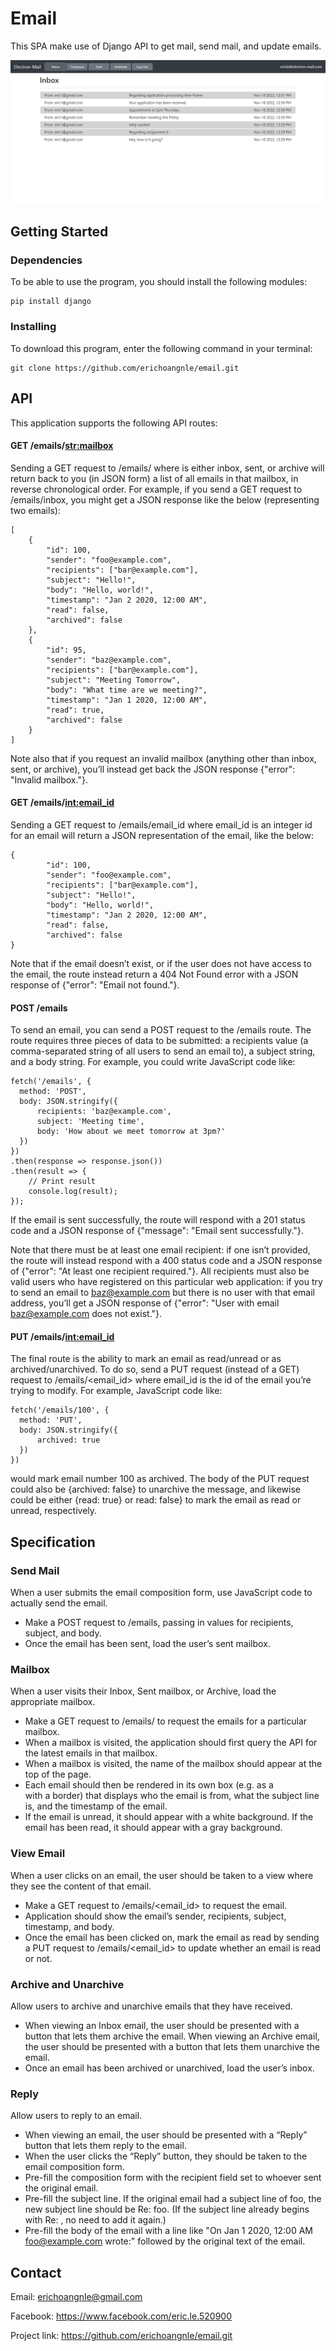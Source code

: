 # Email

This SPA make use of Django API to get mail, send mail, and update emails.

![Listing!](readme_img/2.jpg "Listing")

## Getting Started

### Dependencies

To be able to use the program, you should install the following modules:

```
pip install django
```

### Installing

To download this program, enter the following command in your terminal:
```
git clone https://github.com/erichoangnle/email.git
```

## API

This application supports the following API routes:

#### GET /emails/<str:mailbox>

Sending a GET request to /emails/<mailbox> where <mailbox> is either inbox, sent, or 
archive will return back to you (in JSON form) a list of all emails in that mailbox, 
in reverse chronological order. For example, if you send a GET request to /emails/inbox, 
you might get a JSON response like the below (representing two emails):

```
[
    {
        "id": 100,
        "sender": "foo@example.com",
        "recipients": ["bar@example.com"],
        "subject": "Hello!",
        "body": "Hello, world!",
        "timestamp": "Jan 2 2020, 12:00 AM",
        "read": false,
        "archived": false
    },
    {
        "id": 95,
        "sender": "baz@example.com",
        "recipients": ["bar@example.com"],
        "subject": "Meeting Tomorrow",
        "body": "What time are we meeting?",
        "timestamp": "Jan 1 2020, 12:00 AM",
        "read": true,
        "archived": false
    }
]
```

Note also that if you request an invalid mailbox (anything other than inbox, sent, 
or archive), you’ll instead get back the JSON response {"error": "Invalid mailbox."}.

#### GET /emails/<int:email_id>

Sending a GET request to /emails/email_id where email_id is an integer id for an email 
will return a JSON representation of the email, like the below:

```
{
        "id": 100,
        "sender": "foo@example.com",
        "recipients": ["bar@example.com"],
        "subject": "Hello!",
        "body": "Hello, world!",
        "timestamp": "Jan 2 2020, 12:00 AM",
        "read": false,
        "archived": false
}
```

Note that if the email doesn’t exist, or if the user does not have access to the email, the 
route instead return a 404 Not Found error with a JSON response of {"error": "Email not found."}.

#### POST /emails

To send an email, you can send a POST request to the /emails route. The route requires three pieces 
of data to be submitted: a recipients value (a comma-separated string of all users to send an email to),
a subject string, and a body string. For example, you could write JavaScript code like:

```
fetch('/emails', {
  method: 'POST',
  body: JSON.stringify({
      recipients: 'baz@example.com',
      subject: 'Meeting time',
      body: 'How about we meet tomorrow at 3pm?'
  })
})
.then(response => response.json())
.then(result => {
    // Print result
    console.log(result);
});
```

If the email is sent successfully, the route will respond with a 201 status code and a JSON 
response of {"message": "Email sent successfully."}.

Note that there must be at least one email recipient: if one isn’t provided, the route will 
instead respond with a 400 status code and a JSON response of {"error": "At least one recipient 
required."}. All recipients must also be valid users who have registered on this particular web 
application: if you try to send an email to baz@example.com but there is no user with that email 
address, you’ll get a JSON response of {"error": "User with email baz@example.com does not exist."}.

#### PUT /emails/<int:email_id>

The final route is the ability to mark an email as read/unread or as archived/unarchived. 
To do so, send a PUT request (instead of a GET) request to /emails/<email_id> where email_id is the id of 
the email you’re trying to modify. For example, JavaScript code like:

```
fetch('/emails/100', {
  method: 'PUT',
  body: JSON.stringify({
      archived: true
  })
})
```

would mark email number 100 as archived. The body of the PUT request could also be {archived: false} to 
unarchive the message, and likewise could be either {read: true} or read: false} to mark the email as read 
or unread, respectively.

## Specification

### Send Mail

When a user submits the email composition form, use JavaScript code to actually send the email.
 * Make a POST request to /emails, passing in values for recipients, subject, and body.
 * Once the email has been sent, load the user’s sent mailbox.

### Mailbox

When a user visits their Inbox, Sent mailbox, or Archive, load the appropriate mailbox.
 * Make a GET request to /emails/<mailbox> to request the emails for a particular mailbox.
 * When a mailbox is visited, the application should first query the API for the latest emails in that mailbox.
 * When a mailbox is visited, the name of the mailbox should appear at the top of the page.
 * Each email should then be rendered in its own box (e.g. as a <div> with a border) that displays who the email 
 is from, what the subject line is, and the timestamp of the email.
 * If the email is unread, it should appear with a white background. If the email has been read, it should appear 
 with a gray background.

### View Email

When a user clicks on an email, the user should be taken to a view where they see the content of that email.
 * Make a GET request to /emails/<email_id> to request the email.
 * Application should show the email’s sender, recipients, subject, timestamp, and body.
 * Once the email has been clicked on, mark the email as read by sending a PUT request to /emails/<email_id> 
 to update whether an email is read or not.

### Archive and Unarchive

Allow users to archive and unarchive emails that they have received.
 * When viewing an Inbox email, the user should be presented with a button that lets them archive the email. 
 When viewing an Archive email, the user should be presented with a button that lets them unarchive the email. 
 * Once an email has been archived or unarchived, load the user’s inbox.
 
### Reply

Allow users to reply to an email.
 * When viewing an email, the user should be presented with a “Reply” button that lets them reply to the email.
 * When the user clicks the “Reply” button, they should be taken to the email composition form.
 * Pre-fill the composition form with the recipient field set to whoever sent the original email.
 * Pre-fill the subject line. If the original email had a subject line of foo, the new subject line 
 should be Re: foo. (If the subject line already begins with Re: , no need to add it again.)
 * Pre-fill the body of the email with a line like "On Jan 1 2020, 12:00 AM foo@example.com wrote:" followed 
 by the original text of the email.

## Contact

Email: erichoangnle@gmail.com

Facebook: https://www.facebook.com/eric.le.520900

Project link: https://github.com/erichoangnle/email.git
